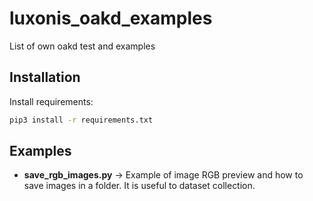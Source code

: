 # luxonis_oakd_examples
List of own oakd test and examples

## Installation
Install requirements:

```bash
pip3 install -r requirements.txt
```

## Examples
*   **save_rgb_images.py** -> Example of image RGB preview and how to save images in a folder. It is useful to dataset collection.